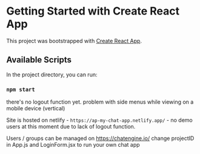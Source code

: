 # Getting Started with Create React App

This project was bootstrapped with [Create React App](https://github.com/facebook/create-react-app).

## Available Scripts

In the project directory, you can run:

### `npm start`



there's no logout function yet.
problem with side menus while viewing on a mobile device (vertical)


Site is hosted on netlify - `https://ap-my-chat-app.netlify.app/` - no demo users at this moment due to lack of logout function.

Users / groups can be managed on https://chatengine.io/
change projectID in App.js and LoginForm.jsx to run your own chat app
